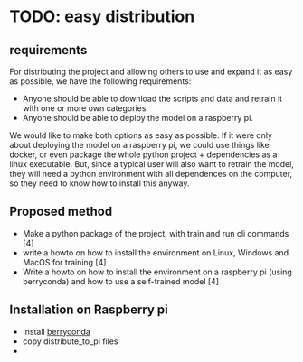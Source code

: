 # TODO: easy distribution

## requirements
For distributing the project and allowing others to use and expand it as easy as possible, we have the following requirements:

 * Anyone should be able to download the scripts and data and retrain it with one or more own categories
 * Anyone should be able to deploy the model on a raspberry pi.

We would like to make both options as easy as possible. If it were only about deploying the model on a raspberry pi, we could use things like docker, or even package the whole python project + dependencies as a linux executable.
But, since a typical user will also want to retrain the model, they will need a python environment with all dependences on the computer, so they need to know how to install this anyway.

## Proposed method

 * Make a python package of the project, with train and run cli commands [4]
 * write a howto on how to install the environment on Linux, Windows and MacOS for training [4]
 * Write a howto on how to install the environment on a raspberry pi (using berryconda) and how to use a self-trained model [4]

## Installation on Raspberry pi

 * Install [berryconda](https://github.com/jjhelmus/berryconda)
 * copy distribute_to_pi files
 * 
